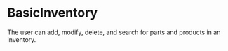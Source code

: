 # BasicInventory
The user can add, modify, delete, and search for parts and products in an inventory.
